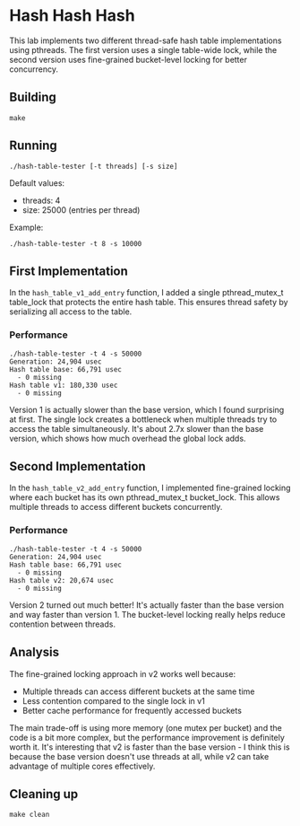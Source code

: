 # Hash Hash Hash

This lab implements two different thread-safe hash table implementations using pthreads. The first version uses a single table-wide lock, while the second version uses fine-grained bucket-level locking for better concurrency.

## Building
```shell
make
```

## Running
```shell
./hash-table-tester [-t threads] [-s size]
```

Default values:
- threads: 4
- size: 25000 (entries per thread)

Example:
```shell
./hash-table-tester -t 8 -s 10000
```

## First Implementation
In the `hash_table_v1_add_entry` function, I added a single pthread_mutex_t table_lock that protects the entire hash table. This ensures thread safety by serializing all access to the table.

### Performance
```shell
./hash-table-tester -t 4 -s 50000
Generation: 24,904 usec
Hash table base: 66,791 usec
  - 0 missing
Hash table v1: 180,330 usec
  - 0 missing
```

Version 1 is actually slower than the base version, which I found surprising at first. The single lock creates a bottleneck when multiple threads try to access the table simultaneously. It's about 2.7x slower than the base version, which shows how much overhead the global lock adds.

## Second Implementation
In the `hash_table_v2_add_entry` function, I implemented fine-grained locking where each bucket has its own pthread_mutex_t bucket_lock. This allows multiple threads to access different buckets concurrently.

### Performance
```shell
./hash-table-tester -t 4 -s 50000
Generation: 24,904 usec
Hash table base: 66,791 usec
  - 0 missing
Hash table v2: 20,674 usec
  - 0 missing
```

Version 2 turned out much better! It's actually faster than the base version and way faster than version 1. The bucket-level locking really helps reduce contention between threads.

## Analysis

The fine-grained locking approach in v2 works well because:
- Multiple threads can access different buckets at the same time
- Less contention compared to the single lock in v1
- Better cache performance for frequently accessed buckets

The main trade-off is using more memory (one mutex per bucket) and the code is a bit more complex, but the performance improvement is definitely worth it. It's interesting that v2 is faster than the base version - I think this is because the base version doesn't use threads at all, while v2 can take advantage of multiple cores effectively.

## Cleaning up
```shell
make clean
```
